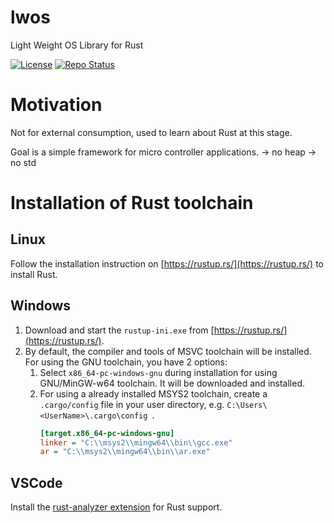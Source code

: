 # lwos
Light Weight OS Library for Rust

[![License](https://img.shields.io/badge/license-MIT-blue.svg)](http://choosealicense.com/licenses/mit/)
[![Repo Status](https://www.repostatus.org/badges/latest/wip.svg)](https://www.repostatus.org/#wip)

# Motivation
Not for external consumption, used to learn about Rust at this stage.

Goal is a simple framework for micro controller applications.
 -> no heap
 -> no std

# Installation of Rust toolchain
## Linux
Follow the installation instruction on [https://rustup.rs/](https://rustup.rs/) to install Rust.

## Windows
1. Download and start the ```rustup-ini.exe``` from [https://rustup.rs/](https://rustup.rs/).
2. By default, the compiler and tools of MSVC toolchain will be installed. For using the GNU toolchain, you have 2 options:
   1. Select ```x86_64-pc-windows-gnu``` during installation for using GNU/MinGW-w64 toolchain. It will be downloaded and installed.
   2. For using a already installed MSYS2 toolchain, create a ```.cargo/config``` file in your user directory, e.g. ```C:\Users\<UserName>\.cargo\config ```.
        ```ini
        [target.x86_64-pc-windows-gnu]
        linker = "C:\\msys2\\mingw64\\bin\\gcc.exe"
        ar = "C:\\msys2\\mingw64\\bin\\ar.exe"
        ```

## VSCode
Install the [rust-analyzer extension](https://marketplace.visualstudio.com/items?itemName=rust-lang.rust-analyzer) for Rust support.
